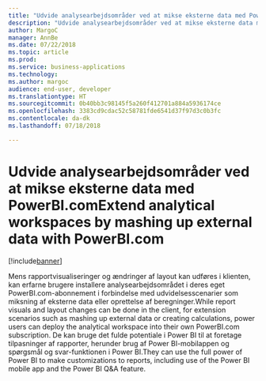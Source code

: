 ```yaml
---
title: "Udvide analysearbejdsområder ved at mikse eksterne data med PowerBI.com"
description: "Udvide analysearbejdsområder ved at mikse eksterne data med PowerBI.com"
author: MargoC
manager: AnnBe
ms.date: 07/22/2018
ms.topic: article
ms.prod: 
ms.service: business-applications
ms.technology: 
ms.author: margoc
audience: end-user, developer
ms.translationtype: HT
ms.sourcegitcommit: 0b40bb3c98145f5a260f412701a884a5936174ce
ms.openlocfilehash: 3383cd9cdac52c58781fde6541d37f97d3c0b3fc
ms.contentlocale: da-dk
ms.lasthandoff: 07/18/2018

---
```

#  <a name="extend-analytical-workspaces-by-mashing-up-external-data-with-powerbicom"></a><span data-ttu-id="89bbf-103">Udvide analysearbejdsområder ved at mikse eksterne data med PowerBI.com</span><span class="sxs-lookup"><span data-stu-id="89bbf-103">Extend analytical workspaces by mashing up external data with PowerBI.com</span></span>

[!include[banner](../../includes/banner.md)]

<span data-ttu-id="89bbf-104">Mens rapportvisualiseringer og ændringer af layout kan udføres i klienten, kan erfarne brugere installere analysearbejdsområdet i deres eget PowerBI.com-abonnement i forbindelse med udvidelsesscenarier som miksning af eksterne data eller oprettelse af beregninger.</span><span class="sxs-lookup"><span data-stu-id="89bbf-104">While report visuals and layout changes can be done in the client, for extension scenarios such as mashing up external data or creating calculations, power users can deploy the analytical workspace into their own PowerBI.com subscription.</span></span>
<span data-ttu-id="89bbf-105">De kan bruge det fulde potentiale i Power BI til at foretage tilpasninger af rapporter, herunder brug af Power BI-mobilappen og spørgsmål og svar-funktionen i Power BI.</span><span class="sxs-lookup"><span data-stu-id="89bbf-105">They can use the full power of Power BI to make customizations to reports, including use of the Power BI mobile app and the Power BI Q&A feature.</span></span>


